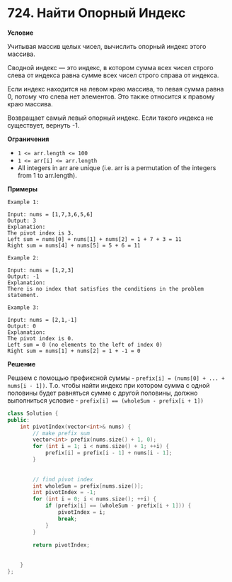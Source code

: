 # 724. Найти Опорный Индекс

**Условие**

Учитывая массив целых чисел, вычислить опорный индекс этого массива.

Сводной индекс — это индекс, в котором сумма всех чисел строго слева от индекса равна сумме всех чисел строго справа от индекса.

Если индекс находится на левом краю массива, то левая сумма равна 0, потому что слева нет элементов. Это также относится к правому краю массива.

Возвращает самый левый опорный индекс. Если такого индекса не существует, вернуть -1.

**Ограничения**
- `1 <= arr.length <= 100`
- `1 <= arr[i] <= arr.length`
- All integers in arr are unique (i.e. arr is a permutation of the integers from 1 to arr.length).

**Примеры**
```
Example 1:

Input: nums = [1,7,3,6,5,6]
Output: 3
Explanation:
The pivot index is 3.
Left sum = nums[0] + nums[1] + nums[2] = 1 + 7 + 3 = 11
Right sum = nums[4] + nums[5] = 5 + 6 = 11

Example 2:

Input: nums = [1,2,3]
Output: -1
Explanation:
There is no index that satisfies the conditions in the problem statement.

Example 3:

Input: nums = [2,1,-1]
Output: 0
Explanation:
The pivot index is 0.
Left sum = 0 (no elements to the left of index 0)
Right sum = nums[1] + nums[2] = 1 + -1 = 0
```


**Решение**

Решаем с помощью префиксной суммы - `prefix[i] = (nums[0] + ... + nums[i - 1])`. Т.о. чтобы найти индекс при котором сумма с одной половины будет равняться сумме с другой половины, должно выполниться условие - `prefix[i] == (wholeSum - prefix[i + 1])`
```C++
class Solution {
public:
    int pivotIndex(vector<int>& nums) {
        // make prefix sum
        vector<int> prefix(nums.size() + 1, 0);
        for (int i = 1; i < nums.size() + 1; ++i) {
            prefix[i] = prefix[i - 1] + nums[i - 1];
        }
        
        
        // find pivot index
        int wholeSum = prefix[nums.size()];
        int pivotIndex = -1;
        for (int i = 0; i < nums.size(); ++i) {
            if (prefix[i] == (wholeSum - prefix[i + 1])) {
                pivotIndex = i;
                break;
            } 
        }
        
        return pivotIndex;
        
        
    }
};
```






 


 


